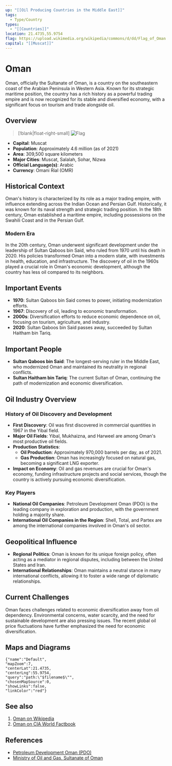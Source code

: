 ```yaml
---
up: "[[Oil Producing Countries in the Middle East]]"
tags:
  - Type/Country
types:
  - "[[Countries]]"
location: 21.4735,55.9754
flag: https://upload.wikimedia.org/wikipedia/commons/d/dd/Flag_of_Oman.svg
capital: "[[Muscat]]"
---
```


# Oman

Oman, officially the Sultanate of Oman, is a country on the southeastern coast of the Arabian Peninsula in Western Asia. Known for its strategic maritime position, the country has a rich history as a powerful trading empire and is now recognized for its stable and diversified economy, with a significant focus on tourism and trade alongside oil.

## Overview

> [!blank|float-right-small]
> ![Flag](https://upload.wikimedia.org/wikipedia/commons/d/dd/Flag_of_Oman.svg)

- **Capital**: Muscat
- **Population**: Approximately 4.6 million (as of 2021)
- **Area**: 309,500 square kilometers
- **Major Cities**: Muscat, Salalah, Sohar, Nizwa
- **Official Language(s)**: Arabic
- **Currency**: Omani Rial (OMR)


## Historical Context

Oman's history is characterized by its role as a major trading empire, with influence extending across the Indian Ocean and Persian Gulf. Historically, it was known for its naval strength and strategic trading position. In the 18th century, Oman established a maritime empire, including possessions on the Swahili Coast and in the Persian Gulf.

### Modern Era

In the 20th century, Oman underwent significant development under the leadership of Sultan Qaboos bin Said, who ruled from 1970 until his death in 2020. His policies transformed Oman into a modern state, with investments in health, education, and infrastructure. The discovery of oil in the 1960s played a crucial role in Oman's economic development, although the country has less oil compared to its neighbors.

## Important Events

- **1970**: Sultan Qaboos bin Said comes to power, initiating modernization efforts.
- **1967**: Discovery of oil, leading to economic transformation.
- **2000s**: Diversification efforts to reduce economic dependence on oil, focusing on tourism, agriculture, and industry.
- **2020**: Sultan Qaboos bin Said passes away, succeeded by Sultan Haitham bin Tariq.

## Important People

- **Sultan Qaboos bin Said**: The longest-serving ruler in the Middle East, who modernized Oman and maintained its neutrality in regional conflicts.
- **Sultan Haitham bin Tariq**: The current Sultan of Oman, continuing the path of modernization and economic diversification.

## Oil Industry Overview

### History of Oil Discovery and Development

- **First Discovery**: Oil was first discovered in commercial quantities in 1967 in the Yibal field.
- **Major Oil Fields**: Yibal, Mukhaizna, and Harweel are among Oman's most productive oil fields.
- **Production Statistics**:
  - **Oil Production**: Approximately 970,000 barrels per day, as of 2021.
  - **Gas Production**: Oman has increasingly focused on natural gas, becoming a significant LNG exporter.
- **Impact on Economy**: Oil and gas revenues are crucial for Oman's economy, funding infrastructure projects and social services, though the country is actively pursuing economic diversification.

### Key Players

- **National Oil Companies**: Petroleum Development Oman (PDO) is the leading company in exploration and production, with the government holding a majority share.
- **International Oil Companies in the Region**: Shell, Total, and Partex are among the international companies involved in Oman's oil sector.

## Geopolitical Influence

- **Regional Politics**: Oman is known for its unique foreign policy, often acting as a mediator in regional disputes, including between the United States and Iran.
- **International Relationships**: Oman maintains a neutral stance in many international conflicts, allowing it to foster a wide range of diplomatic relationships.

## Current Challenges

Oman faces challenges related to economic diversification away from oil dependency. Environmental concerns, water scarcity, and the need for sustainable development are also pressing issues. The recent global oil price fluctuations have further emphasized the need for economic diversification.

## Maps and Diagrams

```mapview
{"name":"Default",
"mapZoom":7,
"centerLat":21.4735,
"centerLng":55.9754,
"query":"path:\"$filename$\"",
"chosenMapSource":0,
"showLinks":false,
"linkColor":"red"}
```

## See also

1. [Oman on Wikipedia](https://en.wikipedia.org/wiki/Oman)
2. [Oman on CIA World Factbook](https://www.cia.gov/the-world-factbook/countries/oman/)

## References

- [Petroleum Development Oman (PDO)](https://www.pdo.co.om/)
- [Ministry of Oil and Gas, Sultanate of Oman](https://www.mog.gov.om/)